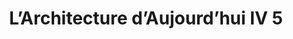 ---
ref: sol-321-0040
title: "L’Architecture d’Aujourd’hui IV 5 "
author_name: ["unknown author"]
publisher: ["unknown publisher"]
year: "y1934"
origin: ["France"]
formats: ["magazine"]
disciplines: [graphic-design]
tags:
layout: artifact
status: ["scan"]
published: false
int_published: false
image_count:
date_added: 2023-06-16
batch:
---
